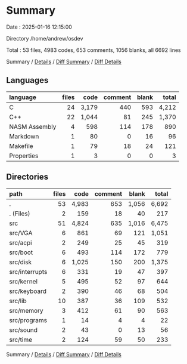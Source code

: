 # Summary

Date : 2025-01-16 12:15:00

Directory /home/andrew/osdev

Total : 53 files,  4983 codes, 653 comments, 1056 blanks, all 6692 lines

Summary / [Details](details.md) / [Diff Summary](diff.md) / [Diff Details](diff-details.md)

## Languages
| language | files | code | comment | blank | total |
| :--- | ---: | ---: | ---: | ---: | ---: |
| C | 24 | 3,179 | 440 | 593 | 4,212 |
| C++ | 22 | 1,044 | 81 | 245 | 1,370 |
| NASM Assembly | 4 | 598 | 114 | 178 | 890 |
| Markdown | 1 | 80 | 0 | 16 | 96 |
| Makefile | 1 | 79 | 18 | 24 | 121 |
| Properties | 1 | 3 | 0 | 0 | 3 |

## Directories
| path | files | code | comment | blank | total |
| :--- | ---: | ---: | ---: | ---: | ---: |
| . | 53 | 4,983 | 653 | 1,056 | 6,692 |
| . (Files) | 2 | 159 | 18 | 40 | 217 |
| src | 51 | 4,824 | 635 | 1,016 | 6,475 |
| src/VGA | 6 | 861 | 69 | 121 | 1,051 |
| src/acpi | 2 | 249 | 25 | 45 | 319 |
| src/boot | 6 | 493 | 114 | 172 | 779 |
| src/disk | 6 | 1,025 | 150 | 200 | 1,375 |
| src/interrupts | 6 | 331 | 19 | 47 | 397 |
| src/kernel | 5 | 495 | 52 | 97 | 644 |
| src/keyboard | 2 | 390 | 46 | 68 | 504 |
| src/lib | 10 | 387 | 36 | 109 | 532 |
| src/memory | 3 | 412 | 61 | 90 | 563 |
| src/programs | 1 | 14 | 4 | 4 | 22 |
| src/sound | 2 | 43 | 0 | 13 | 56 |
| src/time | 2 | 124 | 59 | 50 | 233 |

Summary / [Details](details.md) / [Diff Summary](diff.md) / [Diff Details](diff-details.md)